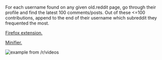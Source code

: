 For each username found on any given old.reddit page, go through their profile and find the latest 100 comments/posts. Out of these <=100 contributions, append to the end of their username which subreddit they frequented the most.

[Firefox extension.](https://addons.mozilla.org/en-US/firefox/addon/neutral-reddit-masstagger/)

[Minifier.](https://javascript-minifier.com/)

![example from /r/videos](https://addons.cdn.mozilla.net/user-media/previews/full/229/229743.png)